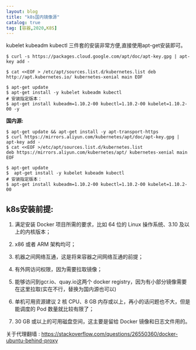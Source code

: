 ```yaml
---
layout: blog
title: "k8s国内镜像源"
catalog: true
tag: [容器,2020,K8S]
---
```


kubelet kubeadm kubectl 三件套的安装非常方便,直接使用apt-get安装即可。

```shell
$ curl -s https://packages.cloud.google.com/apt/doc/apt-key.gpg | apt-key add -

$ cat <<EOF > /etc/apt/sources.list.d/kubernetes.list deb http://apt.kubernetes.io/ kubernetes-xenial main EOF

$ apt-get update
$ apt-get install -y kubelet kubeadm kubectl
# 安装指定版本：
$ apt-get install kubeadm=1.10.2-00 kubectl=1.10.2-00 kubelet=1.10.2-00 -y
```

<B>国内源:</B>
```shell
$ apt-get update && apt-get install -y apt-transport-https
$ curl https://mirrors.aliyun.com/kubernetes/apt/doc/apt-key.gpg | apt-key add - 
$ cat <<EOF >/etc/apt/sources.list.d/kubernetes.list
deb https://mirrors.aliyun.com/kubernetes/apt/ kubernetes-xenial main
EOF 

$ apt-get update
$  apt-get install -y kubelet kubeadm kubectl
# 安装指定版本：
$ apt-get install kubeadm=1.10.2-00 kubectl=1.10.2-00 kubelet=1.10.2-00
```


## k8s安装前提:
1. 满足安装 Docker 项目所需的要求，比如 64 位的 Linux 操作系统、3.10 及以上的内核版本；

2. x86 或者 ARM 架构均可；

3. 机器之间网络互通，这是将来容器之间网络互通的前提；

4. 有外网访问权限，因为需要拉取镜像；

5. 能够访问到gcr.io、quay.io这两个 docker registry，因为有小部分镜像需要在这里拉取(实在不行，替换为国内源也可以)

6. 单机可用资源建议 2 核 CPU、8 GB 内存或以上，再小的话问题也不大，但是能调度的 Pod 数量就比较有限了；

7. 30 GB 或以上的可用磁盘空间，这主要是留给 Docker 镜像和日志文件用的。

关于代理翻墙 : https://stackoverflow.com/questions/26550360/docker-ubuntu-behind-proxy